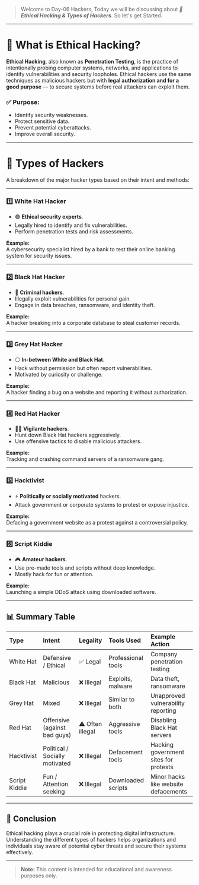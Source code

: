 > Welcome to Day-06 Hackers, Today we will be discussing about **_📖 Ethical Hacking & Types of Hackers_**. So let's get Started.

---
# 📌 What is Ethical Hacking?

**Ethical Hacking**, also known as **Penetration Testing**, is the practice of intentionally probing computer systems, networks, and applications to identify vulnerabilities and security loopholes. Ethical hackers use the same techniques as malicious hackers but with **legal authorization and for a good purpose** — to secure systems before real attackers can exploit them.

### ✅ Purpose:
- Identify security weaknesses.
- Protect sensitive data.
- Prevent potential cyberattacks.
- Improve overall security.

---

# 📌 Types of Hackers

A breakdown of the major hacker types based on their intent and methods:

---

### 1️⃣ White Hat Hacker
- 🟢 **Ethical security experts**.
- Legally hired to identify and fix vulnerabilities.
- Perform penetration tests and risk assessments.

**Example:**  
A cybersecurity specialist hired by a bank to test their online banking system for security issues.

---

### 2️⃣ Black Hat Hacker
- 🔴 **Criminal hackers**.
- Illegally exploit vulnerabilities for personal gain.
- Engage in data breaches, ransomware, and identity theft.

**Example:**  
A hacker breaking into a corporate database to steal customer records.

---

### 3️⃣ Grey Hat Hacker
- ⚪ **In-between White and Black Hat**.
- Hack without permission but often report vulnerabilities.
- Motivated by curiosity or challenge.

**Example:**  
A hacker finding a bug on a website and reporting it without authorization.

---

### 4️⃣ Red Hat Hacker
- 🔴🎯 **Vigilante hackers**.
- Hunt down Black Hat hackers aggressively.
- Use offensive tactics to disable malicious attackers.

**Example:**  
Tracking and crashing command servers of a ransomware gang.

---

### 5️⃣ Hacktivist
- ⚡ **Politically or socially motivated** hackers.
- Attack government or corporate systems to protest or expose injustice.

**Example:**  
Defacing a government website as a protest against a controversial policy.

---

### 6️⃣ Script Kiddie
- 🎮 **Amateur hackers**.
- Use pre-made tools and scripts without deep knowledge.
- Mostly hack for fun or attention.

**Example:**  
Launching a simple DDoS attack using downloaded software.

---

## 📊 Summary Table

| Type             | Intent                        | Legality | Tools Used         | Example Action                         |
|:----------------|:------------------------------|:----------|:------------------|:---------------------------------------|
| White Hat        | Defensive / Ethical            | ✅ Legal   | Professional tools | Company penetration testing            |
| Black Hat        | Malicious                      | ❌ Illegal | Exploits, malware  | Data theft, ransomware                 |
| Grey Hat         | Mixed                          | ❌ Illegal | Similar to both    | Unapproved vulnerability reporting     |
| Red Hat          | Offensive (against bad guys)   | ⚠️ Often illegal | Aggressive tools   | Disabling Black Hat servers            |
| Hacktivist       | Political / Socially motivated | ❌ Illegal | Defacement tools   | Hacking government sites for protests  |
| Script Kiddie    | Fun / Attention seeking        | ❌ Illegal | Downloaded scripts | Minor hacks like website defacements   |

---

## 📌 Conclusion

Ethical hacking plays a crucial role in protecting digital infrastructure. Understanding the different types of hackers helps organizations and individuals stay aware of potential cyber threats and secure their systems effectively.

---

> **Note:** This content is intended for educational and awareness purposes only.
